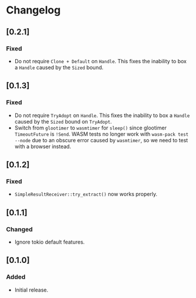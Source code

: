 # Changelog

## [0.2.1]

### Fixed

- Do not require `Clone + Default` on `Handle`. This fixes the inability to box a `Handle` caused by the `Sized` bound.


## [0.1.3]

### Fixed

- Do not require `TryAdopt` on `Handle`. This fixes the inability to box a `Handle` caused by the `Sized` bound on `TryAdopt`.
- Switch from `glootimer` to `wasmtimer` for `sleep()` since glootimer `TimeoutFuture` is `!Send`. WASM tests no longer work with `wasm-pack test --node` due to an obscure error caused by `wasmtimer`, so we need to test with a browser instead.


## [0.1.2]

### Fixed

- `SimpleResultReceiver::try_extract()` now works properly.


## [0.1.1]

### Changed

- Ignore tokio default features.


## [0.1.0]

### Added

- Initial release.
